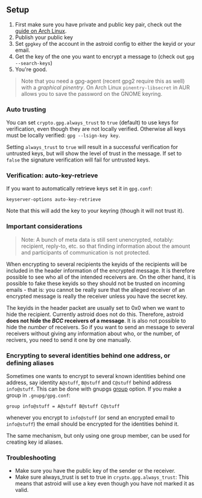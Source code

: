 ## Setup

1. First make sure you have private and public key pair, check out the [guide on Arch Linux](https://wiki.archlinux.org/index.php/GnuPG#Create_key_pair).
1. Publish your public key
1. Set `gpgkey` of the account in the astroid config to either the keyid or your email.
1. Get the key of the one you want to encrypt a message to (check out `gpg --search-keys`)
1. You're good.

> Note that you need a gpg-agent (recent gpg2 require this as well) with a *graphical pinentry*. On Arch Linux `pinentry-libsecret` in AUR allows you to save the password on the GNOME keyring.

### Auto trusting
You can set `crypto.gpg.always_trust` to `true` (default) to use keys for verification, even though they are not locally verified. Otherwise all keys must be locally verified: `gpg --lsign-key key`.

Setting `always_trust` to `true` will result in a successful verification for untrusted keys, but will show the level of trust in the message. If set to `false` the signature verification will fail for untrusted keys.

### Verification: auto-key-retrieve

If you want to automatically retrieve keys set it in `gpg.conf`:
```
keyserver-options auto-key-retrieve
```

Note that this will add the key to your keyring (though it will not trust it).

### Important considerations
> Note: A bunch of meta data is still sent unencrypted, notably: recipient, reply-to, etc. so that finding information about the amount and participants of communication is not protected.

When encrypting to several recipients the keyids of the recipients will be included in the header information of the encrypted message. It is therefore possible to see who all of the intended receivers are. On the other hand, it is possible to fake these keyids so they should not be trusted on incoming emails - that is: you cannot be really sure that the alleged receiver of an encrypted message is really the receiver unless you have the secret key.

The keyids in the header packet are usually set to 0x0 when we want to hide the recipient. Currently astroid does not do this. Therefore, astroid **does not hide the _BCC_ receivers of a message**. It is also not possible to hide the _number_ of receivers. So if you want to send an message to several receivers without giving any information about who, or the number, of recivers, you need to send it one by one manually.

### Encrypting to several identities behind one address, or defining aliases

Sometimes one wants to encrypt to several known identities behind one address, say identity `A@stuff`, `B@stuff` and `C@stuff` behind address `info@stuff`. This can be done with gnupgs [group](https://www.gnupg.org/documentation/manuals/gnupg-devel/GPG-Key-related-Options.html) option. If you make a group in `.gnupg/gpg.conf`:

```
group info@stuff = A@stuff B@stuff C@stuff
```

whenever you encrypt to `info@stuff` (or send an encrypted email to `info@stuff`) the email should be encrypted for the identities behind it.

The same mechanism, but only using one group member, can be used for creating key id aliases.

### Troubleshooting
* Make sure you have the public key of the sender or the receiver.
* Make sure always_trust is set to true in `crypto.gpg.always_trust`: This means that astroid will use a key even though you have not marked it as valid.